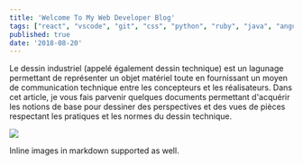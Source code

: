 ```yaml
---
title: 'Welcome To My Web Developer Blog'
tags: ["react", "vscode", "git", "css", "python", "ruby", "java", "angular", "html", "php", "mongodb", "graphql", "gatsby" ]
published: true
date: '2018-08-20'
---
```


Le dessin industriel (appelé également dessin technique) est un lagunage permettant de représenter un objet matériel toute en fournissant un moyen de communication technique entre les concepteurs et les réalisateurs. Dans cet article, je vous fais parvenir quelques documents permettant d'acquérir les notions de base pour dessiner des perspectives et des vues de pièces respectant les pratiques et les normes du dessin technique.

![](../../../src/images/gatsby-icon.png)

Inline images in markdown supported as well.
